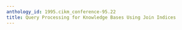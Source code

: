 ```yaml
---
anthology_id: 1995.cikm_conference-95.22
title: Query Processing for Knowledge Bases Using Join Indices
---
```

